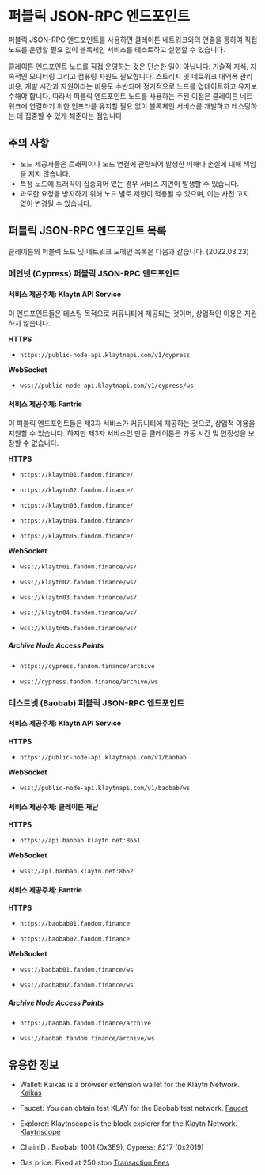 # 퍼블릭 JSON-RPC 엔드포인트

퍼블릭 JSON-RPC 엔드포인트를 사용하면 클레이튼 네트워크와의 연결을 통하여 직접 노드를 운영할 필요 없이 블록체인 서비스를 테스트하고 실행할 수 있습니다.

클레이튼 엔드포인트 노드를 직접 운영하는 것은 단순한 일이 아닙니다. 기술적 지식, 지속적인 모니터링 그리고 컴퓨팅 자원도 필요합니다. 스토리지 및 네트워크 대역폭 관리 비용, 개발 시간과 자원이라는 비용도 수반되며 정기적으로 노드를 업데이트하고 유지보수해야 합니다. 따라서 퍼블릭 엔드포인트 노드를 사용하는 주된 이점은 클레이튼 네트워크에 연결하기 위한 인프라를 유지할 필요 없이 블록체인 서비스를 개발하고 테스팅하는 데 집중할 수 있게 해준다는 점입니다.

## 주의 사항

- 노드 제공자들은 트래픽이나 노드 연결에 관련되어 발생한 피해나 손실에 대해 책임을 지지 않습니다.
- 특정 노드에 트래픽이 집중되어 있는 경우 서비스 지연이 발생할 수 있습니다.
- 과도한 요청을 방지하기 위해 노드 별로 제한이 적용될 수 있으며, 이는 사전 고지 없이 변경될 수 있습니다.

## 퍼블릭 JSON-RPC 엔드포인트 목록

클레이튼의 퍼블릭 노드 및 네트워크 도메인 목록은 다음과 같습니다. (2022.03.23)

### 메인넷 (Cypress) 퍼블릭 JSON-RPC 엔드포인트

#### 서비스 제공주체: Klaytn API Service

이 엔드포인트들은 테스팅 목적으로 커뮤니티에 제공되는 것이며, 상업적인 이용은 지원하지 않습니다.

**HTTPS**

- `https://public-node-api.klaytnapi.com/v1/cypress`

**WebSocket**

- `wss://public-node-api.klaytnapi.com/v1/cypress/ws`

#### 서비스 제공주체: Fantrie

이 퍼블릭 엔드포인트들은 제3자 서비스가 커뮤니티에 제공하는 것으로, 상업적 이용을 지원할 수 있습니다. 하지만 제3자 서비스인 만큼 클레이튼은 가동 시간 및 안정성을 보장할 수 없습니다.

**HTTPS**

- `https://klaytn01.fandom.finance/`

- `https://klaytn02.fandom.finance/`

- `https://klaytn03.fandom.finance/`

- `https://klaytn04.fandom.finance/`

- `https://klaytn05.fandom.finance/`

**WebSocket**

- `wss://klaytn01.fandom.finance/ws/`

- `wss://klaytn02.fandom.finance/ws/`

- `wss://klaytn03.fandom.finance/ws/`

- `wss://klaytn04.fandom.finance/ws/`

- `wss://klaytn05.fandom.finance/ws/`

##### Archive Node Access Points

- `https://cypress.fandom.finance/archive`

- `wss://cypress.fandom.finance/archive/ws`


### 테스트넷 (Baobab) 퍼블릭 JSON-RPC 엔드포인트

#### 서비스 제공주체: Klaytn API Service

**HTTPS**

- `https://public-node-api.klaytnapi.com/v1/baobab`

**WebSocket**

- `wss://public-node-api.klaytnapi.com/v1/baobab/ws`

#### 서비스 제공주체: 클레이튼 재단

**HTTPS**

- `https://api.baobab.klaytn.net:8651`

**WebSocket**

- `wss://api.baobab.klaytn.net:8652`

#### 서비스 제공주체: Fantrie

**HTTPS**

- `https://baobab01.fandom.finance`

- `https://baobab02.fandom.finance`

**WebSocket**

- `wss://baobab01.fandom.finance/ws`

- `wss://baobab02.fandom.finance/ws`

##### Archive Node Access Points

- `https://baobab.fandom.finance/archive`

- `wss://baobab.fandom.finance/archive/ws`

## 유용한 정보

- Wallet: Kaikas is a browser extension wallet for the Klaytn Network. [Kaikas](https://docs.klaytn.foundation/dapp/developer-tools/kaikas)

- Faucet: You can obtain test KLAY for the Baobab test network. [Faucet](https://docs.klaytn.foundation/dapp/developer-tools/klaytn-wallet#how-to-receive-baobab-testnet-klay)

- Explorer: Klaytnscope is the block explorer for the Klaytn Network. [Klaytnscope](https://docs.klaytn.foundation/dapp/developer-tools/klaytnscope)

- ChainID : Baobab: 1001 (0x3E9), Cypress: 8217 (0x2019)

- Gas price: Fixed at 250 ston [Transaction Fees](https://docs.klaytn.com/klaytn/design/transaction-fees)

